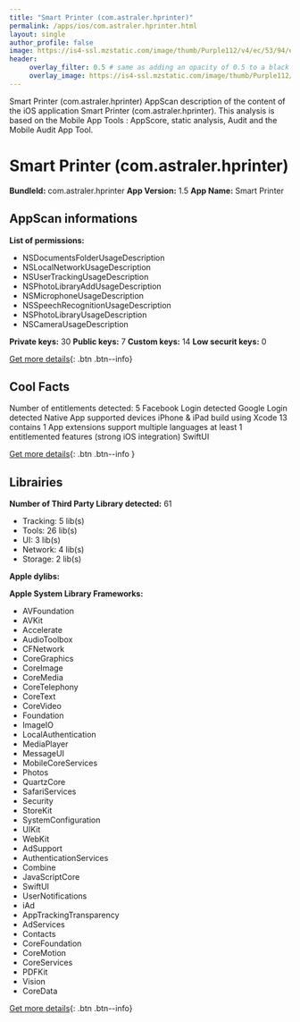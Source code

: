 ```yaml
---
title: "Smart Printer (com.astraler.hprinter)"
permalink: /apps/ios/com.astraler.hprinter.html
layout: single
author_profile: false
image: https://is4-ssl.mzstatic.com/image/thumb/Purple112/v4/ec/53/94/ec539462-c5e7-a354-160d-5546dc3f7de9/AppIcon-4-1x_U007emarketing-0-7-0-sRGB-85-220.png/512x512bb.jpg
header: 
     overlay_filter: 0.5 # same as adding an opacity of 0.5 to a black background
     overlay_image: https://is4-ssl.mzstatic.com/image/thumb/Purple112/v4/ec/53/94/ec539462-c5e7-a354-160d-5546dc3f7de9/AppIcon-4-1x_U007emarketing-0-7-0-sRGB-85-220.png/512x512bb.jpg
---
```

Smart Printer (com.astraler.hprinter) AppScan description of the content of the iOS application Smart Printer (com.astraler.hprinter). This analysis is based on the Mobile App Tools : AppScore, static analysis, Audit and the Mobile Audit App Tool.

# Smart Printer (com.astraler.hprinter)

**BundleId:** com.astraler.hprinter
**App Version:** 1.5
**App Name:** Smart Printer


## AppScan informations 

**List of permissions:** 
- NSDocumentsFolderUsageDescription
- NSLocalNetworkUsageDescription
- NSUserTrackingUsageDescription
- NSPhotoLibraryAddUsageDescription
- NSMicrophoneUsageDescription
- NSSpeechRecognitionUsageDescription
- NSPhotoLibraryUsageDescription
- NSCameraUsageDescription
  
  
**Private keys:** 30
**Public keys:** 7
**Custom keys:** 14
**Low securit keys:** 0
  
[Get more details](/pricing.html){: .btn .btn--info}

## Cool Facts

Number of entitlements detected: 5
Facebook Login detected
Google Login detected
Native App
supported devices iPhone & iPad
build using Xcode 13
contains 1 App extensions
support multiple languages
at least 1 entitlemented features (strong iOS integration)
SwiftUI
  
[Get more details](/pricing.html){: .btn .btn--info }

## Librairies 
**Number of Third Party Library detected:** 61
- Tracking: 5 lib(s)
- Tools: 26 lib(s)
- UI: 3 lib(s)
- Network: 4 lib(s)
- Storage: 2 lib(s)


**Apple dylibs:**


**Apple System Library Frameworks:**
- AVFoundation
- AVKit
- Accelerate
- AudioToolbox
- CFNetwork
- CoreGraphics
- CoreImage
- CoreMedia
- CoreTelephony
- CoreText
- CoreVideo
- Foundation
- ImageIO
- LocalAuthentication
- MediaPlayer
- MessageUI
- MobileCoreServices
- Photos
- QuartzCore
- SafariServices
- Security
- StoreKit
- SystemConfiguration
- UIKit
- WebKit
- AdSupport
- AuthenticationServices
- Combine
- JavaScriptCore
- SwiftUI
- UserNotifications
- iAd
- AppTrackingTransparency
- AdServices
- Contacts
- CoreFoundation
- CoreMotion
- CoreServices
- PDFKit
- Vision
- CoreData


  
[Get more details](/pricing.html){: .btn .btn--info}

